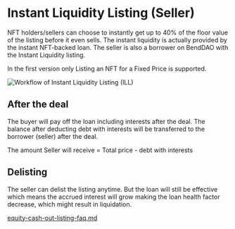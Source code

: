 # Instant Liquidity Listing (Seller)

NFT holders/sellers can choose to instantly get up to 40% of the floor value of the listing before it even sells. The instant liquidity is actually provided by the instant NFT-backed loan. The seller is also a borrower on BendDAO with the Instant Liquidity listing.

In the first version only Listing an NFT for a Fixed Price is supported.

![Workflow of Instant Liquidity Listing (ILL)](https://lh3.googleusercontent.com/pnZHqu5SapL\_7JfQwODl-V-WTJMBuuCGgUV6OiH9SHieFXX2UYnz9dPuSXyHNUG5xo\_SII98GgojAoKHffaHKP-jqBwQf9IqNdTvUixRaoKFrqHU6bWSnRT8i3O8YvwdUtejxTbfozw\_CYGgftiLRA)

## After the deal

The buyer will pay off the loan including interests after the deal. The balance after deducting debt with interests will be transferred to the borrower (seller) after the deal.&#x20;

The amount Seller will receive = Total price - debt with interests  &#x20;

## Delisting

The seller can delist the listing anytime. But the loan will still be effective which means the accrued interest will grow making the loan health factor decrease, which might result in liquidation.&#x20;



[equity-cash-out-listing-faq.md](../faq/equity-cash-out-listing-faq.md "mention")

[ ](../faq/equity-cash-out-listing-faq.md)
